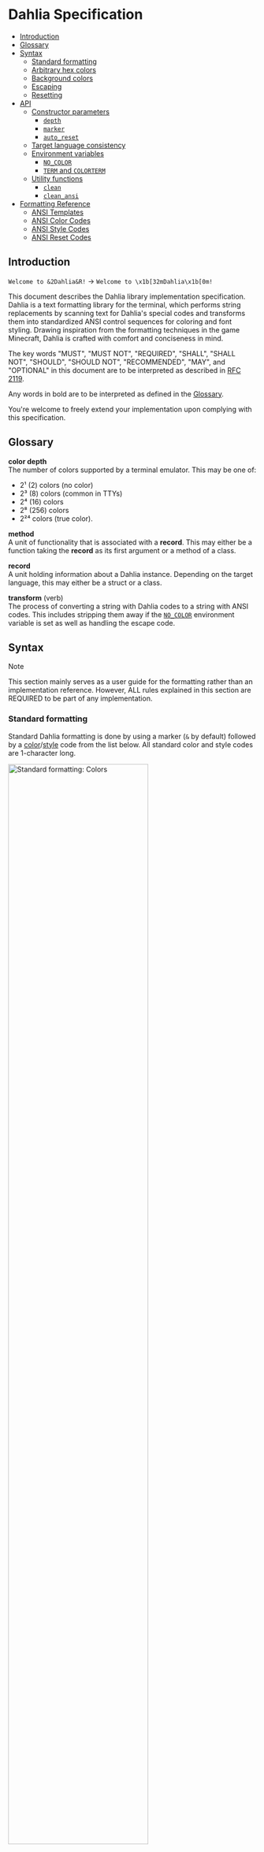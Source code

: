 # Dahlia Specification

- [Introduction](#introduction)
- [Glossary](#glossary)
- [Syntax](#syntax)
  - [Standard formatting](#standard-formatting)
  - [Arbitrary hex colors](#arbitrary-hex-colors)
  - [Background colors](#background-colors)
  - [Escaping](#escaping)
  - [Resetting](#resetting)
- [API](#api)
  - [Constructor parameters](#constructor-parameters)
    - [`depth`](#depth)
    - [`marker`](#marker)
    - [`auto_reset`](#auto_reset)
  - [Target language consistency](#target-language-consistency)
  - [Environment variables](#environment-variables)
    - [`NO_COLOR`](#no_color)
    - [`TERM` and `COLORTERM`](#term-and-colorterm)
  - [Utility functions](#utility-functions)
    - [`clean`](#clean)
    - [`clean_ansi`](#clean_ansi)
- [Formatting Reference](#formatting-reference)
  - [ANSI Templates](#ansi-templates)
  - [ANSI Color Codes](#ansi-color-codes)
  - [ANSI Style Codes](#ansi-style-codes)
  - [ANSI Reset Codes](#ansi-reset-codes)


## Introduction

`Welcome to &2Dahlia&R!` → `Welcome to \x1b[32mDahlia\x1b[0m!`

This document describes the Dahlia library implementation specification. Dahlia
is a text formatting library for the terminal, which performs string
replacements by scanning text for Dahlia's special codes and transforms them
into standardized ANSI control sequences for coloring and font styling. Drawing
inspiration from the formatting techniques in the game Minecraft, Dahlia is
crafted with comfort and conciseness in mind.

The key words "MUST", "MUST NOT", "REQUIRED", "SHALL", "SHALL NOT", "SHOULD",
"SHOULD NOT", "RECOMMENDED", "MAY", and "OPTIONAL" in this document are to be
interpreted as described in [RFC 2119](https://tools.ietf.org/html/rfc2119).

Any words in bold are to be interpreted as defined in the [Glossary](#glossary).

You're welcome to freely extend your implementation upon complying with this 
specification.


## Glossary

**color depth**\
The number of colors supported by a terminal emulator. This may be one of:
* 2¹ (2) colors (no color)
* 2³ (8) colors (common in TTYs)
* 2⁴ (16) colors
* 2⁸ (256) colors
* 2²⁴ colors (true color).

**method**\
A unit of functionality that is associated with a **record**. This may either be
a function taking the **record** as its first argument or a method of a class.

**record**\
A unit holding information about a Dahlia instance. Depending on the target
language, this may either be a struct or a class.

**transform** (verb)\
The process of converting a string with Dahlia codes to a string with ANSI
codes. This includes stripping them away if the [`NO_COLOR`](#no_color)
environment variable is set as well as handling the escape code.


## Syntax

> [!note]
> This section mainly serves as a user guide for the formatting rather than an
> implementation reference. However, ALL rules explained in this section are
> REQUIRED to be part of any implementation.


### Standard formatting

Standard Dahlia formatting is done by using a marker (`&` by default) followed
by a [color](#ansi-color-codes)/[style](#ansi-style-codes) code from the list
below. All standard color and style codes are 1-character long.

<!--
In:  &0black &1blue &2green &3cyan
     &4red &5purple &6orange &7light gray
     &8gray &9light blue &alime &bturquoise
     &clight red &dpink &eyellow &fwhite
Out: black blue green cyan
     red purple orange light gray
     gray light blue lime turquoise
     light red pink yellow white
-->
<img alt="Standard formatting: Colors" src="assets/standard-colors.png" style="width: 75%">
<!--
In:  &hhide &iinverse &jdim &kblink
     &lbold &mstrikethrough &nunderline &oitalic
Out: hide inverse dim blink
     bold strikethrough underline italic
-->
<img alt="Standard formatting: Styles" src="assets/styles.png" style="width: 75%">

> [!note]
> The second image omits reset codes for brevity. To achieve the same output,
> the input would have to be
> ```
> &hhide&R &iinverse&R &jdim&R &kblink&R
> &lbold&R &mstrikethrough&R &nunderline&R &oitalic
> ```


### Arbitrary hex colors

Any color can be used by using the `&#XXXXXX;` syntax, where `XXXXXX` is a
6-digit hexadecimal code. Shorthand codes like `&#09c;` (equivalent to
`&#0099cc;`) are allowed.

<!--
In:  #&816adb;medium purple!
Out: medium purple!
-->
<img alt="Arbitrary hex color example" src="assets/hex-colors.png" style="width: 75%">


### Background colors

All colors can be applied to the background instead of the text by appending a
`~` to the marker. For instance, `&~4` sets a red background.

<!--
In:  &9light blue foreground
Out: light blue foreground

In:  &~9light blue background
Out: light blue background
-->
<img alt="Background color example" src="assets/background.png" style="width: 75%">


### Escaping

The underscore serves as an escape code for Dahlia: `&_` gets converted to `&`.

<!--
In:  &_4 gives &4red
Out: &4 gives red
-->
<img alt="Escaping example" src="assets/escaping.png" style="width: 75%">


### Resetting

Applied formatting can be removed by using [reset codes](#ansi-reset-codes).
`&R` resets all formatting, while `&r` codes reset specific formats, e.g. `&rl`
removes the bold formatting.

<!--
In:  &e&nunderlined&rn yellow
Out: underlined yellow
-->
<img alt="Resetting example" src="assets/resetting.png" style="width: 75%">


## API

The base **record** SHOULD be named `Dahlia` and SHALL accept the following
parameters in its constructor (in order):
* [`depth`](#depth)
* [`marker`](#marker)
* [`auto_reset`](#auto_reset)

The **methods** MUST include the following:
* `convert(string: String) -> String`: **transforms** a string based on the
  instance's settings
* `input(prompt: String) -> String`: **transforms** and prints the prompt, then
  reads a line from stdin
* `print(...)`: **transforms** and prints its input (for details on parameters
  see [Target language consistency](#target-language-consistency))


### Constructor parameters

#### `depth`

The `depth` parameter specifies the **color depth**. All specified depths MUST
be supported.

At least one of the following data types SHOULD be allowed to represent the
depth:
* enum members
    ```rs
    enum Depth {
      TTY     // 3-bit
      LOW     // 4-bit
      MEDIUM  // 8-bit
      HIGH    // 24-bit
    }
    ```
* strings (one of `"tty"`, `"low"`, `"medium"`, `"high"`, all case-insensitive)
* integers (one of `3`, `4`, `8`, `24`)

This parameter SHOULD be as flexible as possible and so implementations SHOULD
allow mixing these types (e.g. `Dahlia(depth: Depth.HIGH)` and
`Dahlia(depth: "high")` would both be allowed and mean the same thing). If the
target language only allows one data type as input, the preference is enums >
integers > strings (or integers > strings if enums don't exist or are
inconvenient to use in the target language).

By default, the depth SHOULD be automatically determined based on the
[`TERM` and `COLORTERM` environment variables](#term-and-colorterm). This
behavior (and thus the default value) MUST[^1] be represented by a null value if
one can be supplied in the target language (e.g. through a type union or an
option type). Otherwise, the aforementioned data types MUST accept an additional
`Depth.AUTO`, `"auto"`, or `0` value, respectively.

> [!warning]
> This specification does not cover handling arbitrary hex colors for
> non-truecolor depths. It is up to the implementation to either ignore the
> code, quantize it to a lower depth or let the terminal emulator handle it.


#### `marker`

The `marker` parameter specifies the character used to mark the beginning of a
Dahlia formatting code. It MUST be a single character and MUST[^1] default to
`&`.


#### `auto_reset`

The `auto_reset` parameter specifies whether the full-reset code (`\033[0m`;
`&R` by default) should be automatically appended to the end of the string if
not present yet. It MUST be a boolean value and MUST[^1] default to true.

[^1]: Only applies to languages that allow default parameter values.


### Target language consistency

To feel native and intuitive within the context of respective programming
languages, Dahlia implementations SHOULD aim to align with the conventions of
and built-in solutions provided by the target language.

For example, when implementing the `print` **method** in Python, it SHOULD
accept `end`, `file`, `flush`, and `sep` parameters so that it's easier to move
from the built-in `print` function.

Similarly, languages providing multiple variants of print functions (e.g.
`print`, `println`, `printf`) SHOULD have them mirrored in the Dahlia
implementation (cf. [`dahlia-rs`](https://github.com/dahlia-lib/dahlia-rs) with
its `dprint!` and `dprintln!` macros).

Finally, all identifiers SHOULD follow the naming conventions of the target
language. For instance, the utility function [`clean_ansi`](#clean_ansi) SHOULD
be named `cleanAnsi` when implemented in Java, since functions use `camelCase`
there by convention. In cases where there's no prevalent style guide, you're
free to pick the style you find most fitting.


### Environment variables

#### `NO_COLOR`

All implementations MUST comply with [the `NO_COLOR` standard](https://no-color)
and support its environment variable. A simple way to implement it is to use
the [`clean` utility function](#clean):

```rs
// pseudocode

fn convert(self: Dahlia, string: String) -> String {
    if no_color {
        return clean(string);
    }
    // actual processing
}
```


#### `TERM` and `COLORTERM`

When `depth` is set to auto, the `TERM` and `COLORTERM` environment variables
SHOULD be used to determine the color depth. The following values SHOULD be
recognized (as regexes):

##### `COLORTERM` (24-bit)
* `truecolor`
* `24bit`

##### `TERM`
* `dumb` → same as `NO_COLOR=1`
* anything containing `24-?bit` → `24-bit`
* `terminator` → `24-bit`
* `mosh` → `24-bit`
* anything containing `256` → `8-bit`

If none of the above match, the depth SHOULD default to `4-bit`.

Reading `COLORTERM` is preferred over `TERM` when set.


### Utility functions

#### `clean`

The `clean(string, marker)` utility function MUST strip away all Dahlia codes
from a string, except for the `&_` escape code which SHALL be processed as
usual. The `marker` parameter MUST follow the same rules as the regular
[`marker`](#marker) parameter.
```rs
clean("&_4 gives &4red")
// -> "&4 gives red"
clean("&4 gives §4red", marker="§")
// -> "&4 gives red"
```


#### `clean_ansi`

The `clean_ansi(string)` utility function MUST strip away all ANSI codes from a
string:
```rs
clean_ansi("\x1b[34mDahlia\x1b[0m")
// -> Dahlia
```
The following regex can be used to match ANSI codes:
<!--
Taken from ansi-regex, which is licensed as follows:

MIT License

Copyright (c) Sindre Sorhus <sindresorhus@gmail.com> (https://sindresorhus.com)

Permission is hereby granted, free of charge, to any person obtaining a copy of
this software and associated documentation files (the "Software"), to deal in
the Software without restriction, including without limitation the rights to
use, copy, modify, merge, publish, distribute, sublicense, and/or sell copies of
the Software, and to permit persons to whom the Software is furnished to do so,
subject to the following conditions:

The above copyright notice and this permission notice shall be included in all
copies or substantial portions of the Software.

THE SOFTWARE IS PROVIDED "AS IS", WITHOUT WARRANTY OF ANY KIND, EXPRESS OR
IMPLIED, INCLUDING BUT NOT LIMITED TO THE WARRANTIES OF MERCHANTABILITY, FITNESS
FOR A PARTICULAR PURPOSE AND NONINFRINGEMENT. IN NO EVENT SHALL THE AUTHORS OR
COPYRIGHT HOLDERS BE LIABLE FOR ANY CLAIM, DAMAGES OR OTHER LIABILITY, WHETHER
IN AN ACTION OF CONTRACT, TORT OR OTHERWISE, ARISING FROM, OUT OF OR IN
CONNECTION WITH THE SOFTWARE OR THE USE OR OTHER DEALINGS IN THE SOFTWARE.

Source: https://github.com/chalk/ansi-regex/blob/main/index.js
-->
```regex
[\u001B\u009B][\[\]()#;?]*(?:(?:(?:(?:;[-a-zA-Z\d\/#&.:=?%@~_]+)*|[a-zA-Z\d]+(?:;[-a-zA-Z\d\/#&.:=?%@~_]*)*)?\u0007)|(?:(?:\d{1,4}(?:;\d{0,4})*)?[\dA-PR-TZcf-nq-uy=><~]))
```


## Formatting Reference

### ANSI Templates

Category      | Foreground           | Background
---           | ---                  | ---
text styles   | `ESC[{}m`            | `ESC[{}m`
3-bit colors  | `ESC[{}m`            | `ESC[{}m`
4-bit colors  | `ESC[{}m`            | `ESC[{}m`
8-bit colors  | `ESC[38;5;{}m`       | `ESC[48;5;{}m`
24-bit colors | `ESC[38;2;{};{};{}m` | `ESC[48;2;{};{};{}m`


### ANSI Color Codes

Name       | Dahlia | ANSI 3-bit | ANSI 4-bit | ANSI 8-bit | RGB             | HEX
:---       | :---:  | :---:      | :---:      | :---:      | :---:           | :---
Black      | `0`    | 30         | 30         | 0          | (0, 0, 0)       | `#000000`
Blue       | `1`    | 34         | 34         | 19         | (0, 0, 170)     | `#0000aa`
Green      | `2`    | 32         | 32         | 34         | (0, 170, 0)     | `#00aa00`
Cyan       | `3`    | 36         | 36         | 37         | (0, 170, 170)   | `#00aaaa`
Red        | `4`    | 31         | 31         | 124        | (170, 0, 0)     | `#aa0000`
Purple     | `5`    | 35         | 35         | 127        | (170, 0, 170)   | `#aa00aa`
Orange     | `6`    | 33         | 33         | 214        | (255, 170, 0)   | `#ffaa00`
Light gray | `7`    | 37         | 37         | 248        | (170, 170, 170) | `#aaaaaa`
Gray       | `8`    | 30         | 90         | 240        | (85, 85, 85)    | `#555555`
Light blue | `9`    | 34         | 94         | 147        | (85, 85, 255)   | `#5555ff`
Lime       | `a`    | 32         | 92         | 83         | (85, 255, 85)   | `#55ff55`
Turqoise   | `b`    | 34         | 96         | 87         | (85, 255, 255)  | `#55ffff`
Light red  | `c`    | 31         | 91         | 203        | (255, 85, 85)   | `#ff5555`
Pink       | `d`    | 35         | 95         | 207        | (255, 85, 255)  | `#ff55ff`
Yellow     | `e`    | 33         | 93         | 227        | (255, 255, 85)  | `#ffff55`
White      | `f`    | 37         | 97         | 15         | (255, 255, 255) | `#ffffff`


### ANSI Style Codes

Name          | Dahlia | ANSI
:---          | :---:  | :---:
Hidden        | `h`    | 8
Inverse       | `i`    | 7
Dim           | `j`    | 2
Blinking      | `k`    | 5
Bold          | `l`    | 1
Strikethrough | `m`    | 9
Underline     | `n`    | 4
Italic        | `o`    | 3


### ANSI Reset Codes

Reset kind    | Dahlia | ANSI
:---          | :---:  | :---:
Full          | `R`    | 0
Foreground    | `rf`   | 39
Background    | `rb`   | 49
Color         | `rc`   | 39 and 49
Hidden        | `rh`   | 28
Inverse       | `ri`   | 27
Dim           | `rj`   | 22
Blinking      | `rk`   | 25
Bold          | `rl`   | 22
Strikethrough | `rm`   | 29
Underline     | `rn`   | 24
Italic        | `ro`   | 23

